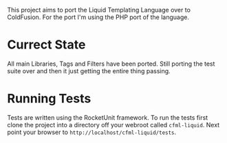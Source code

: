 This project aims to port the Liquid Templating Language over to ColdFusion. For the port I'm using the PHP port of the language.

Currect State
=============

All main Libraries, Tags and Filters have been ported. Still porting the test suite over and then it just getting the entire thing passing.

Running Tests
=============

Tests are written using the RocketUnit framework. To run the tests first clone the project into a directory off your webroot called `cfml-liquid`. Next point your browser to `http://localhost/cfml-liquid/tests`.